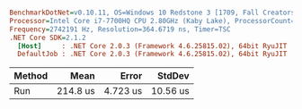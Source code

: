 ``` ini

BenchmarkDotNet=v0.10.11, OS=Windows 10 Redstone 3 [1709, Fall Creators Update] (10.0.16299.125)
Processor=Intel Core i7-7700HQ CPU 2.80GHz (Kaby Lake), ProcessorCount=8
Frequency=2742191 Hz, Resolution=364.6719 ns, Timer=TSC
.NET Core SDK=2.1.2
  [Host]     : .NET Core 2.0.3 (Framework 4.6.25815.02), 64bit RyuJIT  [AttachedDebugger]
  DefaultJob : .NET Core 2.0.3 (Framework 4.6.25815.02), 64bit RyuJIT


```
| Method |     Mean |    Error |   StdDev |
|------- |---------:|---------:|---------:|
|    Run | 214.8 us | 4.723 us | 10.56 us |
